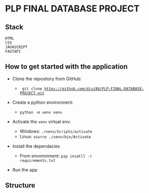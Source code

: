 # PLP FINAL DATABASE PROJECT

## Stack
    HTML
    CSS
    JAVASCRIPT
    FASTAPI
## How to get started with the application
- Clone the repository from GitHub:
    - <code> git clone https://github.com/disi98/PLP-FINAL-DATABASE-PROJECT.git</code>

- Create a python environment:
    - <code>python -m venv venv</code>
- Activate the <code>venv</code> virtual env:
    - Windows: <code>./venv/Scripts/activate</code>
    - Linux: <code>source ./venv/bin/Activate </code>
- Install the dependacies
    - From <venv> envoronment: <code>pip insatll -r requirements.txt</code>
- Run the app
## Structure
    